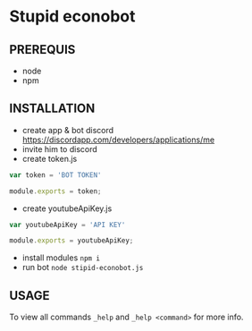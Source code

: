 # Stupid econobot
## PREREQUIS
  - node
  - npm

## INSTALLATION
  - create app & bot discord https://discordapp.com/developers/applications/me
  - invite him to discord
  - create token.js
  ```js
  var token = 'BOT TOKEN'

  module.exports = token;
``` 
  - create youtubeApiKey.js
  ```js
  var youtubeApiKey = 'API KEY'

  module.exports = youtubeApiKey;
```
  - install modules `npm i`
  - run bot `node stipid-econobot.js`
## USAGE
To view all commands `_help`
and `_help <command>` for more info.
